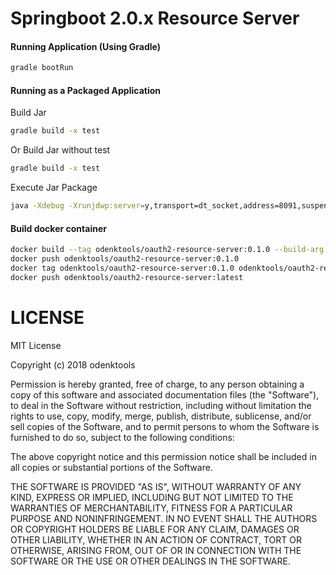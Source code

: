 Springboot 2.0.x Resource Server
=================================

#### Running Application (Using Gradle)

```bash
gradle bootRun
```

#### Running as a Packaged Application

Build Jar

```bash
gradle build -x test
```

Or Build Jar without test

```bash
gradle build -x test
```


Execute Jar Package

```bash
java -Xdebug -Xrunjdwp:server=y,transport=dt_socket,address=8091,suspend=n -jar build/libs/resourceserver-0.1.0.jar
```

#### Build docker container

```bash
docker build --tag odenktools/oauth2-resource-server:0.1.0 --build-arg JAR_FILE=build/libs/resourceserver-0.1.0.jar .
docker push odenktools/oauth2-resource-server:0.1.0
docker tag odenktools/oauth2-resource-server:0.1.0 odenktools/oauth2-resource-server:latest
docker push odenktools/oauth2-resource-server:latest
```

# LICENSE

MIT License

Copyright (c) 2018 odenktools

Permission is hereby granted, free of charge, to any person obtaining a copy
of this software and associated documentation files (the "Software"), to deal
in the Software without restriction, including without limitation the rights
to use, copy, modify, merge, publish, distribute, sublicense, and/or sell
copies of the Software, and to permit persons to whom the Software is
furnished to do so, subject to the following conditions:

The above copyright notice and this permission notice shall be included in all
copies or substantial portions of the Software.

THE SOFTWARE IS PROVIDED "AS IS", WITHOUT WARRANTY OF ANY KIND, EXPRESS OR
IMPLIED, INCLUDING BUT NOT LIMITED TO THE WARRANTIES OF MERCHANTABILITY,
FITNESS FOR A PARTICULAR PURPOSE AND NONINFRINGEMENT. IN NO EVENT SHALL THE
AUTHORS OR COPYRIGHT HOLDERS BE LIABLE FOR ANY CLAIM, DAMAGES OR OTHER
LIABILITY, WHETHER IN AN ACTION OF CONTRACT, TORT OR OTHERWISE, ARISING FROM,
OUT OF OR IN CONNECTION WITH THE SOFTWARE OR THE USE OR OTHER DEALINGS IN THE
SOFTWARE.
